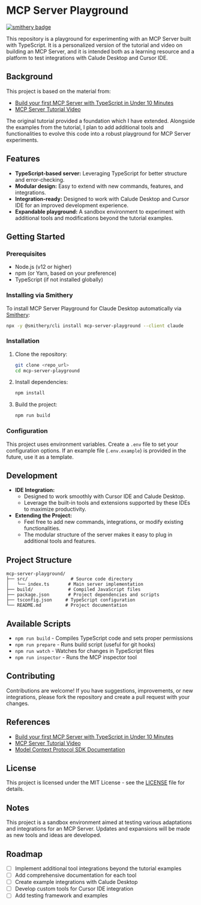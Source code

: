 # MCP Server Playground


[![smithery badge](https://smithery.ai/badge/@psaboia/mcp-server-playground)](https://smithery.ai/server/@psaboia/mcp-server-playground)

This repository is a playground for experimenting with an MCP Server built with TypeScript. It is a personalized version of the tutorial and video on building an MCP Server, and it is intended both as a learning resource and a platform to test integrations with Calude Desktop and Cursor IDE.

## Background

This project is based on the material from:
- [Build your first MCP Server with TypeScript in Under 10 Minutes](https://hackteam.io/blog/build-your-first-mcp-server-with-typescript-in-under-10-minutes/)
- [MCP Server Tutorial Video](https://www.youtube.com/watch?v=8m-O_KiHRjk)

The original tutorial provided a foundation which I have extended. Alongside the examples from the tutorial, I plan to add additional tools and functionalities to evolve this code into a robust playground for MCP Server experiments.

## Features

- **TypeScript-based server:** Leveraging TypeScript for better structure and error-checking.
- **Modular design:** Easy to extend with new commands, features, and integrations.
- **Integration-ready:** Designed to work with Calude Desktop and Cursor IDE for an improved development experience.
- **Expandable playground:** A sandbox environment to experiment with additional tools and modifications beyond the tutorial examples.

## Getting Started

### Prerequisites

- Node.js (v12 or higher)
- npm (or Yarn, based on your preference)
- TypeScript (if not installed globally)

### Installing via Smithery

To install MCP Server Playground for Claude Desktop automatically via [Smithery](https://smithery.ai/server/@psaboia/mcp-server-playground):

```bash
npx -y @smithery/cli install mcp-server-playground --client claude
```

### Installation

1. Clone the repository:
   ```bash
   git clone <repo_url>
   cd mcp-server-playground
   ```
2. Install dependencies:
   ```bash
   npm install
   ```
3. Build the project:
   ```bash
   npm run build
   ```


### Configuration

This project uses environment variables. Create a `.env` file to set your configuration options. If an example file (`.env.example`) is provided in the future, use it as a template.

## Development

- **IDE Integration:**
   - Designed to work smoothly with Cursor IDE and Calude Desktop.
   - Leverage the built-in tools and extensions supported by these IDEs to maximize productivity.
- **Extending the Project:**
   - Feel free to add new commands, integrations, or modify existing functionalities.
   - The modular structure of the server makes it easy to plug in additional tools and features.

## Project Structure

```
mcp-server-playground/
├── src/                # Source code directory
│   └── index.ts       # Main server implementation
├── build/             # Compiled JavaScript files
├── package.json       # Project dependencies and scripts
├── tsconfig.json     # TypeScript configuration
└── README.md         # Project documentation
```

## Available Scripts

- `npm run build` - Compiles TypeScript code and sets proper permissions
- `npm run prepare` - Runs build script (useful for git hooks)
- `npm run watch` - Watches for changes in TypeScript files
- `npm run inspector` - Runs the MCP inspector tool

## Contributing

Contributions are welcome! If you have suggestions, improvements, or new integrations, please fork the repository and create a pull request with your changes.

## References

- [Build your first MCP Server with TypeScript in Under 10 Minutes](https://hackteam.io/blog/build-your-first-mcp-server-with-typescript-in-under-10-minutes/)
- [MCP Server Tutorial Video](https://www.youtube.com/watch?v=8m-O_KiHRjk)
- [Model Context Protocol SDK Documentation](https://www.npmjs.com/package/@modelcontextprotocol/sdk)

## License

This project is licensed under the MIT License - see the [LICENSE](LICENSE) file for details.

## Notes

This project is a sandbox environment aimed at testing various adaptations and integrations for an MCP Server. Updates and expansions will be made as new tools and ideas are developed.

## Roadmap

- [ ] Implement additional tool integrations beyond the tutorial examples
- [ ] Add comprehensive documentation for each tool
- [ ] Create example integrations with Calude Desktop
- [ ] Develop custom tools for Cursor IDE integration
- [ ] Add testing framework and examples
